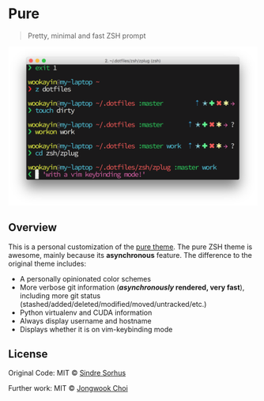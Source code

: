 # Pure

> Pretty, minimal and fast ZSH prompt

<img src="screenshot.png" width="864">


## Overview

This is a personal customization of the [pure theme](https://github.com/sindresorhus/pure).
The pure ZSH theme is awesome, mainly because its **asynchronous** feature.
The difference to the original theme includes:

- A personally opinionated color schemes
- More verbose git information (**_asynchronously_ rendered, very fast**),
  including more git status (stashed/added/deleted/modified/moved/untracked/etc.)
- Python virtualenv and CUDA information
- Always display username and hostname
- Displays whether it is on vim-keybinding mode

## License

Original Code: MIT © [Sindre Sorhus](http://sindresorhus.com)

Further work: MIT © [Jongwook Choi](https://github.com/wookayin)
